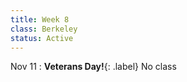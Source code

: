 ```yaml
---
title: Week 8
class: Berkeley
status: Active
---
```



Nov 11
: **Veterans Day!**{: .label} No class
